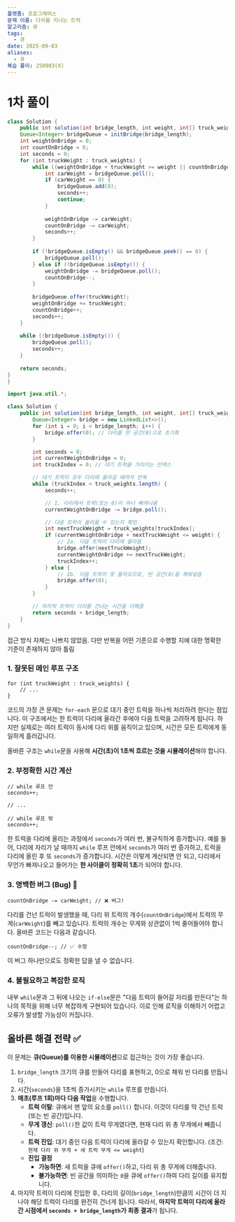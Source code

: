 ```yaml
---
플랫폼: 프로그래머스
문제 이름: 다리를 지나는 트럭
알고리즘: 큐
tags:
  - 큐
date: 2025-09-03
aliases:
  - 큐
복습 풀이: 250903(X)
---
```

# 1차 풀이
```java
class Solution {
    public int solution(int bridge_length, int weight, int[] truck_weights) {  
    Queue<Integer> bridgeQueue = initBridge(bridge_length);  
    int weightOnBridge = 0;  
    int countOnBridge = 0;  
    int seconds = 0;  
    for (int truckWeight : truck_weights) {  
        while ((weightOnBridge + truckWeight >= weight || countOnBridge + 1 >= bridge_length) && !bridgeQueue.isEmpty()) {  
            int carWeight = bridgeQueue.poll();  
            if (carWeight == 0) {  
                bridgeQueue.add(0);  
                seconds++;  
                continue;  
            }  
  
            weightOnBridge -= carWeight;  
            countOnBridge -= carWeight;  
            seconds++;  
        }  
  
        if (!bridgeQueue.isEmpty() && bridgeQueue.peek() == 0) {  
            bridgeQueue.poll();  
        } else if (!bridgeQueue.isEmpty()) {  
            weightOnBridge -= bridgeQueue.poll();  
            countOnBridge--;  
        }  
  
        bridgeQueue.offer(truckWeight);  
        weightOnBridge += truckWeight;  
        countOnBridge++;  
        seconds++;  
    }  
  
    while (!bridgeQueue.isEmpty()) {  
        bridgeQueue.poll();  
        seconds++;  
    }  
  
    return seconds;  
}
}
```

```java
import java.util.*;

class Solution {
    public int solution(int bridge_length, int weight, int[] truck_weights) {
        Queue<Integer> bridge = new LinkedList<>();
        for (int i = 0; i < bridge_length; i++) {
            bridge.offer(0); // 다리를 빈 공간(0)으로 초기화
        }

        int seconds = 0;
        int currentWeightOnBridge = 0;
        int truckIndex = 0; // 대기 트럭을 가리키는 인덱스

        // 대기 트럭이 모두 다리에 올라갈 때까지 반복
        while (truckIndex < truck_weights.length) {
            seconds++;

            // 1. 다리에서 트럭(또는 0)이 하나 빠져나옴
            currentWeightOnBridge -= bridge.poll();

            // 다음 트럭이 올라올 수 있는지 확인
            int nextTruckWeight = truck_weights[truckIndex];
            if (currentWeightOnBridge + nextTruckWeight <= weight) {
                // 2a. 다음 트럭이 다리에 올라옴
                bridge.offer(nextTruckWeight);
                currentWeightOnBridge += nextTruckWeight;
                truckIndex++;
            } else {
                // 2b. 다음 트럭이 못 올라오므로, 빈 공간(0)을 채워넣음
                bridge.offer(0);
            }
        }

        // 마지막 트럭이 다리를 건너는 시간을 더해줌
        return seconds + bridge_length;
    }
}
```
접근 방식 자체는 나쁘지 않았음.
다만 반복을 어떤 기준으로 수행할 지에 대한 명확한 기준이 존재하지 않아 틀림

### 1. 잘못된 메인 루프 구조
```
for (int truckWeight : truck_weights) {
    // ...
}
```
코드의 가장 큰 문제는 `for-each` 문으로 대기 중인 트럭을 하나씩 처리하려 한다는 점입니다. 이 구조에서는 한 트럭이 다리에 올라간 후에야 다음 트럭을 고려하게 됩니다. 하지만 실제로는 여러 트럭이 동시에 다리 위를 움직이고 있으며, 시간은 모든 트럭에게 동일하게 흘러갑니다.

올바른 구조는 `while`문을 사용해 **시간(초)이 1초씩 흐르는 것을 시뮬레이션**해야 합니다.
### 2. 부정확한 시간 계산
```
// while 루프 안
seconds++;

// ...

// while 루프 밖
seconds++;
```
한 트럭을 다리에 올리는 과정에서 `seconds`가 여러 번, 불규칙하게 증가합니다. 예를 들어, 다리에 자리가 날 때까지 `while` 루프 안에서 `seconds`가 여러 번 증가하고, 트럭을 다리에 올린 후 또 `seconds`가 증가합니다. 시간은 이렇게 계산되면 안 되고, 다리에서 무언가 빠져나오고 들어가는 **한 사이클이 정확히 1초**가 되어야 합니다.
### 3. 명백한 버그 (Bug) 🐛
```
countOnBridge -= carWeight; // ❌ 버그!
```
다리를 건넌 트럭이 발생했을 때, 다리 위 트럭의 개수(`countOnBridge`)에서 트럭의 무게(`carWeight`)를 빼고 있습니다. 트럭의 개수는 무게와 상관없이 1씩 줄어들어야 합니다. 올바른 코드는 다음과 같습니다.

```
countOnBridge--; // ✅ 수정
```

이 버그 하나만으로도 정확한 답을 낼 수 없습니다.

### 4. 불필요하고 복잡한 로직
내부 `while`문과 그 뒤에 나오는 `if-else`문은 "다음 트럭이 들어갈 자리를 만든다"는 하나의 목적을 위해 너무 복잡하게 구현되어 있습니다. 이로 인해 로직을 이해하기 어렵고 오류가 발생할 가능성이 커집니다.

## 올바른 해결 전략 ✅
이 문제는 **큐(Queue)를 이용한 시뮬레이션**으로 접근하는 것이 가장 좋습니다.
1. `bridge_length` 크기의 큐를 만들어 다리를 표현하고, 0으로 채워 빈 다리를 만듭니다.
2. 시간(`seconds`)을 1초씩 증가시키는 `while` 루프를 만듭니다.
3. **매초(루프 1회)마다 다음 작업**을 수행합니다.
    - **트럭 이탈**: 큐에서 맨 앞의 요소를 `poll()` 합니다. 이것이 다리를 막 건넌 트럭(또는 빈 공간)입니다.
    - **무게 갱신**: `poll()`한 값이 트럭 무게였다면, 현재 다리 위 총 무게에서 빼줍니다.
    - **트럭 진입**: 대기 중인 다음 트럭이 다리에 올라갈 수 있는지 확인합니다. (조건: `현재 다리 위 무게 + 새 트럭 무게 <= weight`)
    - **진입 결정**
        - **가능하면**: 새 트럭을 큐에 `offer()`하고, 다리 위 총 무게에 더해줍니다.
        - **불가능하면**: 빈 공간을 의미하는 `0`을 큐에 `offer()`하여 다리 길이를 유지합니다.
4. 마지막 트럭이 다리에 진입한 후, 다리의 길이(`bridge_length`)만큼의 시간이 더 지나야 해당 트럭이 다리를 완전히 건너게 됩니다. 따라서, **마지막 트럭이 다리에 올라간 시점에서 `seconds + bridge_length`가 최종 결과**가 됩니다.